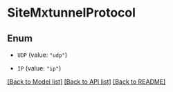 # SiteMxtunnelProtocol

## Enum


* `UDP` (value: `"udp"`)

* `IP` (value: `"ip"`)


[[Back to Model list]](../README.md#documentation-for-models) [[Back to API list]](../README.md#documentation-for-api-endpoints) [[Back to README]](../README.md)


